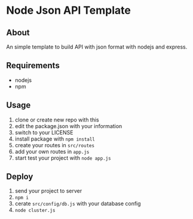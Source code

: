 # Node Json API Template

## About

An simple template to build API with json format with nodejs and express.

## Requirements

- nodejs
- npm

## Usage

1. clone or create new repo with this
2. edit the package.json with your information
3. switch to your LICENSE
4. install package with `npm install`
5. create your routes in `src/routes`
6. add your own routes in `app.js`
7. start test your project with `node app.js`

## Deploy

1. send your project to server
2. `npm i`
3. cerate `src/config/db.js` with your database config
4. `node cluster.js`
